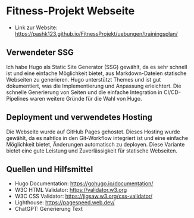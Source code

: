 # Fitness-Projekt Webseite
- Link zur Website:  https://pashk123.github.io/FitnessProjekt/uebungen/trainingsplan/

## Verwendeter SSG

Ich habe Hugo als Static Site Generator (SSG) gewählt, da es sehr schnell ist und eine einfache Möglichkeit bietet, aus Markdown-Dateien statische Webseiten zu generieren. Hugo unterstützt Themes und ist gut dokumentiert, was die Implementierung und Anpassung erleichtert. Die schnelle Generierung von Seiten und die einfache Integration in CI/CD-Pipelines waren weitere Gründe für die Wahl von Hugo.

## Deployment und verwendetes Hosting

Die Webseite wurde auf GitHub Pages gehostet. Dieses Hosting wurde gewählt, da es nahtlos in den Git-Workflow integriert ist und eine einfache Möglichkeit bietet, Änderungen automatisch zu deployen. Diese Variante bietet eine gute Leistung und Zuverlässigkeit für statische Webseiten.

## Quellen und Hilfsmittel

- Hugo Documentation: https://gohugo.io/documentation/
- W3C HTML Validator: https://validator.w3.org
- W3C CSS Validator: https://jigsaw.w3.org/css-validator/
- Lighthouse: https://pagespeed.web.dev/
- ChatGPT: Generierung Text

